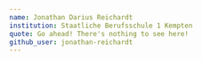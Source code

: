 ```yaml
---
name: Jonathan Darius Reichardt
institution: Staatliche Berufsschule 1 Kempten
quote: Go ahead! There's nothing to see here!
github_user: jonathan-reichardt
---
```

